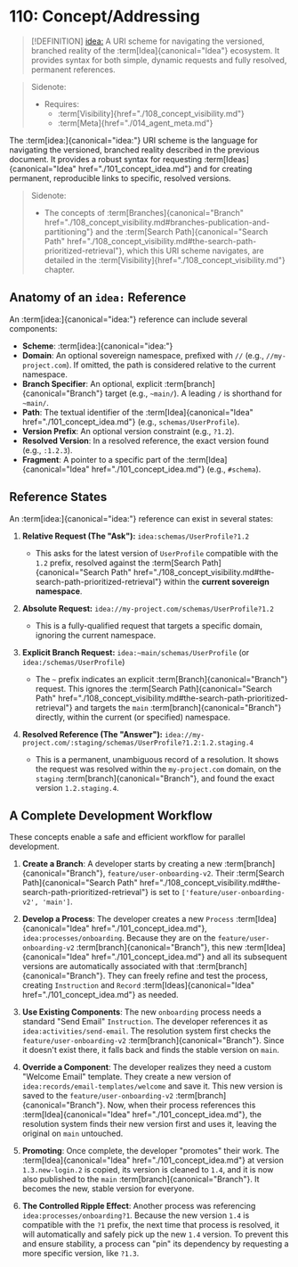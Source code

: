 # 110: Concept/Addressing

> [!DEFINITION] [idea:](./000_glossary.md)
> A URI scheme for navigating the versioned, branched reality of the :term[Idea]{canonical="Idea"} ecosystem. It provides syntax for both simple, dynamic requests and fully resolved, permanent references.

> Sidenote:
>
> - Requires:
>   - :term[Visibility]{href="./108_concept_visibility.md"}
>   - :term[Meta]{href="./014_agent_meta.md"}

The :term[idea:]{canonical="idea:"} URI scheme is the language for navigating the versioned, branched reality described in the previous document. It provides a robust syntax for requesting :term[Ideas]{canonical="Idea" href="./101_concept_idea.md"} and for creating permanent, reproducible links to specific, resolved versions.

> Sidenote:
>
> - The concepts of :term[Branches]{canonical="Branch" href="./108_concept_visibility.md#branches-publication-and-partitioning"} and the :term[Search Path]{canonical="Search Path" href="./108_concept_visibility.md#the-search-path-prioritized-retrieval"}, which this URI scheme navigates, are detailed in the :term[Visibility]{href="./108_concept_visibility.md"} chapter.

## Anatomy of an `idea:` Reference

An :term[idea:]{canonical="idea:"} reference can include several components:

- **Scheme**: :term[idea:]{canonical="idea:"}
- **Domain**: An optional sovereign namespace, prefixed with `//` (e.g., `//my-project.com`). If omitted, the path is considered relative to the current namespace.
- **Branch Specifier**: An optional, explicit :term[branch]{canonical="Branch"} target (e.g., `~main/`). A leading `/` is shorthand for `~main/`.
- **Path**: The textual identifier of the :term[Idea]{canonical="Idea" href="./101_concept_idea.md"} (e.g., `schemas/UserProfile`).
- **Version Prefix**: An optional version constraint (e.g., `?1.2`).
- **Resolved Version**: In a resolved reference, the exact version found (e.g., `:1.2.3`).
- **Fragment**: A pointer to a specific part of the :term[Idea]{canonical="Idea" href="./101_concept_idea.md"} (e.g., `#schema`).

## Reference States

An :term[idea:]{canonical="idea:"} reference can exist in several states:

1.  **Relative Request (The "Ask"):** `idea:schemas/UserProfile?1.2`
    - This asks for the latest version of `UserProfile` compatible with the `1.2` prefix, resolved against the :term[Search Path]{canonical="Search Path" href="./108_concept_visibility.md#the-search-path-prioritized-retrieval"} within the **current sovereign namespace**.

2.  **Absolute Request:** `idea://my-project.com/schemas/UserProfile?1.2`
    - This is a fully-qualified request that targets a specific domain, ignoring the current namespace.

3.  **Explicit Branch Request:** `idea:~main/schemas/UserProfile` (or `idea:/schemas/UserProfile`)
    - The `~` prefix indicates an explicit :term[Branch]{canonical="Branch"} request. This ignores the :term[Search Path]{canonical="Search Path" href="./108_concept_visibility.md#the-search-path-prioritized-retrieval"} and targets the `main` :term[branch]{canonical="Branch"} directly, within the current (or specified) namespace.

4.  **Resolved Reference (The "Answer"):** `idea://my-project.com/:staging/schemas/UserProfile?1.2:1.2.staging.4`
    - This is a permanent, unambiguous record of a resolution. It shows the request was resolved within the `my-project.com` domain, on the `staging` :term[branch]{canonical="Branch"}, and found the exact version `1.2.staging.4`.

## A Complete Development Workflow

These concepts enable a safe and efficient workflow for parallel development.

1.  **Create a Branch**: A developer starts by creating a new :term[branch]{canonical="Branch"}, `feature/user-onboarding-v2`. Their :term[Search Path]{canonical="Search Path" href="./108_concept_visibility.md#the-search-path-prioritized-retrieval"} is set to `['feature/user-onboarding-v2', 'main']`.

2.  **Develop a Process**: The developer creates a new `Process` :term[Idea]{canonical="Idea" href="./101_concept_idea.md"}, `idea:processes/onboarding`. Because they are on the `feature/user-onboarding-v2` :term[branch]{canonical="Branch"}, this new :term[Idea]{canonical="Idea" href="./101_concept_idea.md"} and all its subsequent versions are automatically associated with that :term[branch]{canonical="Branch"}. They can freely refine and test the process, creating `Instruction` and `Record` :term[Ideas]{canonical="Idea" href="./101_concept_idea.md"} as needed.

3.  **Use Existing Components**: The new `onboarding` process needs a standard "Send Email" `Instruction`. The developer references it as `idea:activities/send-email`. The resolution system first checks the `feature/user-onboarding-v2` :term[branch]{canonical="Branch"}. Since it doesn't exist there, it falls back and finds the stable version on `main`.

4.  **Override a Component**: The developer realizes they need a custom "Welcome Email" template. They create a new version of `idea:records/email-templates/welcome` and save it. This new version is saved to the `feature/user-onboarding-v2` :term[branch]{canonical="Branch"}. Now, when their process references this :term[Idea]{canonical="Idea" href="./101_concept_idea.md"}, the resolution system finds their new version first and uses it, leaving the original on `main` untouched.

5.  **Promoting**: Once complete, the developer "promotes" their work. The :term[Idea]{canonical="Idea" href="./101_concept_idea.md"} at version `1.3.new-login.2` is copied, its version is cleaned to `1.4`, and it is now also published to the `main` :term[branch]{canonical="Branch"}. It becomes the new, stable version for everyone.

6.  **The Controlled Ripple Effect**: Another process was referencing `idea:processes/onboarding?1`. Because the new version `1.4` is compatible with the `?1` prefix, the next time that process is resolved, it will automatically and safely pick up the new `1.4` version. To prevent this and ensure stability, a process can "pin" its dependency by requesting a more specific version, like `?1.3`.
